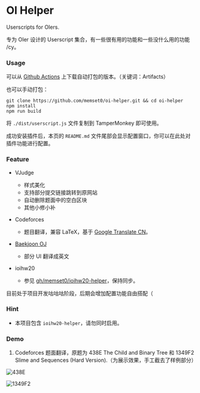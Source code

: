 # OI Helper

Userscripts for OIers.

专为 OIer 设计的 Userscript 集合，有一些很有用的功能和一些没什么用的功能 /cy。

### Usage

可以从 [Github Actions](https://github.com/memset0/oi-helper/actions) 上下载自动打包的版本。（关键词：Artifacts）

也可以手动打包：

```shell
git clone https://github.com/memset0/oi-helper.git && cd oi-helper
npm install
npm run build
```

将 `./dist/userscript.js` 文件复制到 TamperMonkey 即可使用。

成功安装插件后，本页的 `README.md` 文件尾部会显示配置窗口，你可以在此处对插件功能进行配置。

### Feature

* VJudge
  * 样式美化
  * 支持部分提交链接跳转到原网站
  * 自动删除题面中的空白区块
  * 其他小修小补

* Codeforces
  * 题目翻译，兼容 LaTeX，基于 [Google Translate CN](https://translate.google.cn)。

* [Baekjoon OJ](https://www.acmicpc.net/)
  * 部分 UI 翻译成英文

* ioihw20
  * 参见 [gh/memset0/ioihw20-helper](https://github.com/memset0/ioihw20-helper)，保持同步。

目前处于项目开发咕咕咕阶段，后期会增加配置功能自由搭配（

### Hint

* 本项目包含 `ioihw20-helper`，请勿同时启用。

### Demo

1. Codeforces 题面翻译，原题为 438E The Child and Binary Tree 和 1349F2 Slime and Sequences (Hard Version).（为展示效果，手工截去了样例部分）

![438E](https://i.loli.net/2020/10/24/MfSvzbgay15xhtu.png)

![1349F2](https://i.loli.net/2020/10/24/Bh9sAE8nUkbdST5.png)
